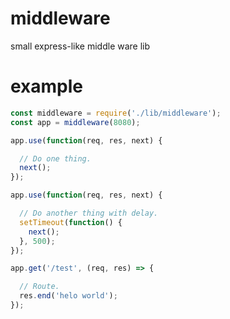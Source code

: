 # middleware
small express-like middle ware lib

# example

```js
const middleware = require('./lib/middleware');
const app = middleware(8080);

app.use(function(req, res, next) {

  // Do one thing.
  next();
});

app.use(function(req, res, next) {

  // Do another thing with delay.
  setTimeout(function() {
    next();
  }, 500);
});

app.get('/test', (req, res) => {

  // Route.
  res.end('helo world');
});
```
